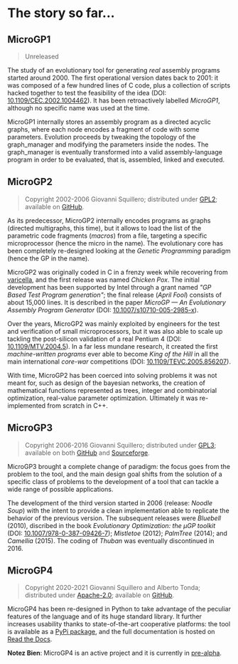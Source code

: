 # The story so far...

## MicroGP1

> Unreleased

The study of an evolutionary tool for generating *real* assembly programs started around 2000. The first operational version dates back to 2001: it was composed of a few hundred lines of C code, plus a collection of scripts hacked together to test the feasibility of the idea (DOI: [10.1109/CEC.2002.1004462](http://dx.doi.org/10.1109/CEC.2002.1004462)). It has been retroactively labelled *MicroGP1*, although no specific name was used at the time.

MicroGP1 internally stores an assembly program as a directed acyclic graphs, where  each node encodes a fragment of code with some parameters. Evolution proceeds by tweaking the topology of the graph_manager and modifying the parameters
inside the nodes. The graph_manager is eventually transformed into a valid assembly-language program in order to be evaluated, that is, assembled, linked and executed.

## MicroGP2

> Copyright 2002-2006 Giovanni Squillero; distributed under 
[GPL2](https://www.tldrlegal.com/l/gpl2);
available on [GitHub](https://github.com/squillero/microgp2).

As its predecessor, MicroGP2 internally encodes programs as graphs (directed multigraphs, this time), but it allows to load the list of the parametric code fragments (*macros*) from a file, targeting a specific microprocessor (hence the micro in the name). The evolutionary core has been completely re-designed looking at the *Genetic Programming* paradigm (hence the GP in the name). 

MicroGP2 was originally coded in C in a frenzy week while recovering from [varicella](https://en.wikipedia.org/wiki/Chickenpox), and the first release was named *Chicken Pox*. The initial development has been supported by Intel through a grant named *"GP Based Test Program generation"*; the final release (*April Fool*) consists of about 15,000 lines. It is described in the paper *MicroGP — An Evolutionary Assembly Program Generator* (DOI: [10.1007/s10710-005-2985-x](http://dx.doi.org/10.1007/s10710-005-2985-x)). 

Over the years, MicroGP2 was mainly exploited by engineers for the test and verification of small microprocessors, but it was also able to scale up tackling the post-silicon validation of a real Pentium 4 (DOI: [10.1109/MTV.2004.5](http://dx.doi.org/10.1109/MTV.2004.5)). In a far less mundane research, it created the first *machine-written programs* ever able to become *King of the Hill* in all the main international *core-war* competitions (DOI: [10.1109/TEVC.2005.856207](http://dx.doi.org/10.1109/TEVC.2005.856207)).

With time, MicroGP2 has been coerced into solving problems it was not meant for, such as design of the bayesian networks, the creation of mathematical functions represented as trees, integer and combinatorial optimization, real-value parameter optimization. Ultimately it was re-implemented from scratch in C++.

## MicroGP3

> Copyright 2006-2016 Giovanni Squillero; distributed under 
[GPL3](https://www.tldrlegal.com/l/gpl-3.0);
available on both [GitHub](https://github.com/squillero/microgp3) 
and [Sourceforge](https://sourceforge.net/projects/ugp3/).

MicroGP3 brought a complete change of paradigm: the focus goes from the problem to the tool, and the main design goal shifts from the solution of a specific class of problems to the development of a tool that can tackle a wide range of possible applications.

The development of the third version started in 2006 (release: *Noodle Soup*) with the intent to provide a clean implementation able to replicate the behavior of the previous version. The subsequent releases were *Bluebell* (2010), discribed in the book *Evolutionary Optimization: the µGP toolkit* (DOI: [10.1007/978-0-387-09426-7](https://www.doi.org/10.1007/978-0-387-09426-7)); *Mistletoe* (2012); *PalmTree* (2014); and *Camellia* (2015). The coding of *Thuban* was eventually discontinued in 2016.

## MicroGP4

> Copyright 2020-2021 Giovanni Squillero and Alberto Tonda; distributed under [Apache-2.0](https://www.tldrlegal.com/l/apache2); available on [GitHub](https://github.com/squillero/microgp4).

MicroGP4 has been re-designed in Python to take advantage of the peculiar features of the language and of its huge standard library. It further increases usability thanks to state-of-the-art cooperative platforms: the tool is available as a [PyPi package](https://en.wikipedia.org/wiki/Python_Package_Index), and the full documentation is hosted on [Read the Docs](https://en.wikipedia.org/wiki/Read_the_Docs). 

**Notez Bien**: MicroGP4 is an active project and it is currently in [pre-alpha](https://en.wikipedia.org/wiki/Software_release_life_cycle#Pre-alpha).
